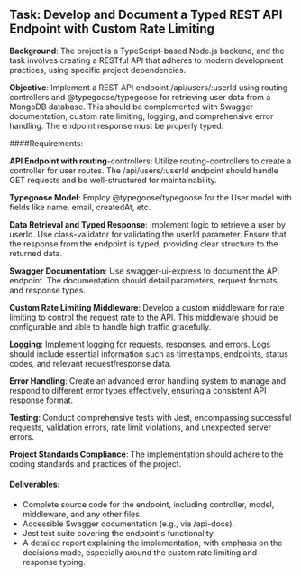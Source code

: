 ## Task: Develop and Document a Typed REST API Endpoint with Custom Rate Limiting

**Background**: The project is a TypeScript-based Node.js backend, and the task involves creating a RESTful API that adheres to modern development practices, using specific project dependencies.

**Objective**: Implement a REST API endpoint /api/users/:userId using routing-controllers and @typegoose/typegoose for retrieving user data from a MongoDB database. This should be complemented with Swagger documentation, custom rate limiting, logging, and comprehensive error handling. The endpoint response must be properly typed.

####Requirements:

**API Endpoint with routing**-controllers: Utilize routing-controllers to create a controller for user routes. The /api/users/:userId endpoint should handle GET requests and be well-structured for maintainability.

**Typegoose Model**: Employ @typegoose/typegoose for the User model with fields like name, email, createdAt, etc.

**Data Retrieval and Typed Response**: Implement logic to retrieve a user by userId. Use class-validator for validating the userId parameter. Ensure that the response from the endpoint is typed, providing clear structure to the returned data.

**Swagger Documentation**: Use swagger-ui-express to document the API endpoint. The documentation should detail parameters, request formats, and response types.

**Custom Rate Limiting Middleware**: Develop a custom middleware for rate limiting to control the request rate to the API. This middleware should be configurable and able to handle high traffic gracefully.

**Logging**: Implement logging for requests, responses, and errors. Logs should include essential information such as timestamps, endpoints, status codes, and relevant request/response data.

**Error Handling**: Create an advanced error handling system to manage and respond to different error types effectively, ensuring a consistent API response format.

**Testing**: Conduct comprehensive tests with Jest, encompassing successful requests, validation errors, rate limit violations, and unexpected server errors.

**Project Standards Compliance**: The implementation should adhere to the coding standards and practices of the project.

#### Deliverables:

 - Complete source code for the endpoint, including controller, model, middleware, and any other files.
 - Accessible Swagger documentation (e.g., via /api-docs).
 - Jest test suite covering the endpoint's functionality.
 - A detailed report explaining the implementation, with emphasis on the decisions made, especially around the custom rate limiting and response typing.